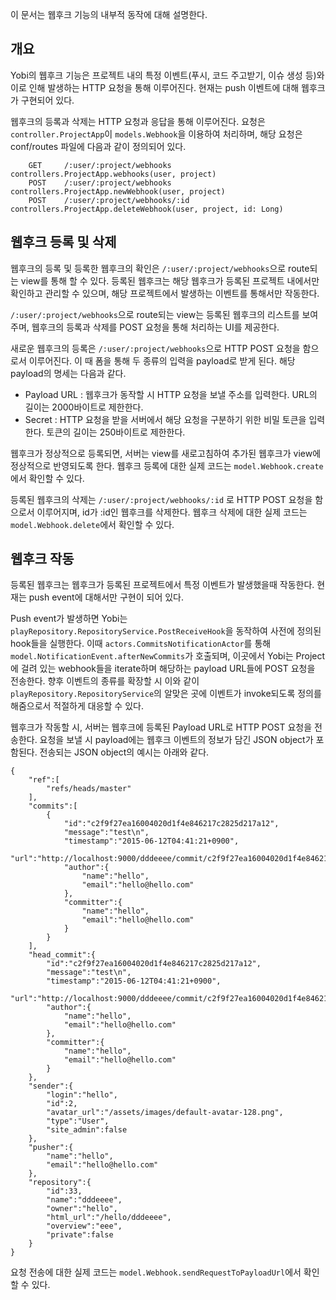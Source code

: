이 문서는 웹후크 기능의 내부적 동작에 대해 설명한다.

개요
--------

Yobi의 웹후크 기능은 프로젝트 내의 특정 이벤트(푸시, 코드 주고받기, 이슈 생성 등)와 이로 인해 발생하는 HTTP 요청을 통해 이루어진다. 현재는 push 이벤트에 대해 웹후크가 구현되어 있다.

웹후크의 등록과 삭제는 HTTP 요청과 응답을 통해 이루어진다. 요청은 `controller.ProjectApp`이 `models.Webhook`을 이용하여 처리하며, 해당 요청은 conf/routes 파일에 다음과 같이 정의되어 있다.

```
    GET     /:user/:project/webhooks              controllers.ProjectApp.webhooks(user, project)
    POST    /:user/:project/webhooks              controllers.ProjectApp.newWebhook(user, project)
    POST    /:user/:project/webhooks/:id          controllers.ProjectApp.deleteWebhook(user, project, id: Long)
```

웹후크 등록 및 삭제
--------

웹후크의 등록 및 등록한 웹후크의 확인은 `/:user/:project/webhooks`으로 route되는 view를 통해 할 수 있다. 등록된 웹후크는 해당 웹후크가 등록된 프로젝트 내에서만 확인하고 관리할 수 있으며, 해당 프로젝트에서 발생하는 이벤트를 통해서만 작동한다.

`/:user/:project/webhooks`으로 route되는 view는 등록된 웹후크의 리스트를 보여주며, 웹후크의 등록과 삭제를 POST 요청을 통해 처리하는 UI를 제공한다.

새로운 웹후크의 등록은 `/:user/:project/webhooks`으로 HTTP POST 요청을 함으로서 이루어진다. 이 때 폼을 통해 두 종류의 입력을 payload로 받게 된다. 해당 payload의 명세는 다음과 같다.
* Payload URL : 웹후크가 동작할 시 HTTP 요청을 보낼 주소를 입력한다. URL의 길이는 2000바이트로 제한한다.
* Secret : HTTP 요청을 받을 서버에서 해당 요청을 구분하기 위한 비밀 토큰을 입력한다. 토큰의 길이는 250바이트로 제한한다.

웹후크가 정상적으로 등록되면, 서버는 view를 새로고침하여 추가된 웹후크가 view에 정상적으로 반영되도록 한다. 웹후크 등록에 대한 실제 코드는 `model.Webhook.create`에서 확인할 수 있다.

등록된 웹후크의 삭제는 `/:user/:project/webhooks/:id` 로 HTTP POST 요청을 함으로서 이루어지며, id가 :id인 웹후크를 삭제한다. 웹후크 삭제에 대한 실제 코드는 `model.Webhook.delete`에서 확인할 수 있다.


웹후크 작동
--------

등록된 웹후크는 웹후크가 등록된 프로젝트에서 특정 이벤트가 발생했을때 작동한다. 현재는 push event에 대해서만 구현이 되어 있다.

Push event가 발생하면 Yobi는 `playRepository.RepositoryService.PostReceiveHook`을 동작하여 사전에 정의된 hook들을 실행한다. 이때 `actors.CommitsNotificationActor`를 통해 `model.NotificationEvent.afterNewCommits`가 호출되며, 이곳에서 Yobi는 Project에 걸려 있는 webhook들을 iterate하며 해당하는 payload URL들에 POST 요청을 전송한다. 향후 이벤트의 종류를 확장할 시 이와 같이 `playRepository.RepositoryService`의 알맞은 곳에 이벤트가 invoke되도록 정의를 해줌으로서 적절하게 대응할 수 있다.

웹후크가 작동할 시, 서버는 웹후크에 등록된 Payload URL로 HTTP POST 요청을 전송한다. 요청을 보낼 시 payload에는 웹후크 이벤트의 정보가 담긴 JSON object가 포함된다. 전송되는 JSON object의 예시는 아래와 같다.
```
{
    "ref":[
        "refs/heads/master"
    ],
    "commits":[
        {
            "id":"c2f9f27ea16004020d1f4e846217c2825d217a12",
            "message":"test\n",
            "timestamp":"2015-06-12T04:41:21+0900",
            "url":"http://localhost:9000/dddeeee/commit/c2f9f27ea16004020d1f4e846217c2825d217a12",
            "author":{
                "name":"hello",
                "email":"hello@hello.com"
            },
            "committer":{
                "name":"hello",
                "email":"hello@hello.com"
            }
        }
    ],
    "head_commit":{
        "id":"c2f9f27ea16004020d1f4e846217c2825d217a12",
        "message":"test\n",
        "timestamp":"2015-06-12T04:41:21+0900",
        "url":"http://localhost:9000/dddeeee/commit/c2f9f27ea16004020d1f4e846217c2825d217a12",
        "author":{
            "name":"hello",
            "email":"hello@hello.com"
        },
        "committer":{
            "name":"hello",
            "email":"hello@hello.com"
        }
    },
    "sender":{
        "login":"hello",
        "id":2,
        "avatar_url":"/assets/images/default-avatar-128.png",
        "type":"User",
        "site_admin":false
    },
    "pusher":{
        "name":"hello",
        "email":"hello@hello.com"
    },
    "repository":{
        "id":33,
        "name":"dddeeee",
        "owner":"hello",
        "html_url":"/hello/dddeeee",
        "overview":"eee",
        "private":false
    }
}
```
요청 전송에 대한 실제 코드는 `model.Webhook.sendRequestToPayloadUrl`에서 확인할 수 있다.
